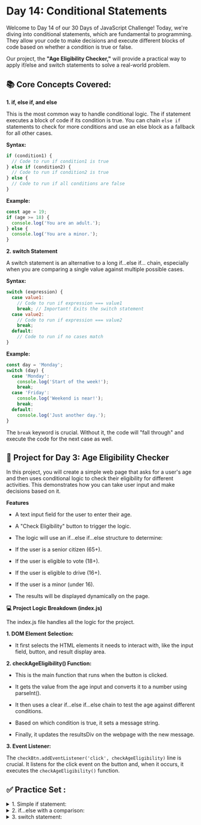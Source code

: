 # Day 14: Conditional Statements
Welcome to Day 14 of our 30 Days of JavaScript Challenge! Today, we're diving into conditional statements, which are fundamental to programming. They allow your code to make decisions and execute different blocks of code based on whether a condition is true or false.

Our project, the **"Age Eligibility Checker,"** will provide a practical way to apply if/else and switch statements to solve a real-world problem.

## 📚 Core Concepts Covered:

**1. if, else if, and else**

This is the most common way to handle conditional logic. The if statement executes a block of code if its condition is true. You can chain `else if` statements to check for more conditions and use an else block as a fallback for all other cases.

**Syntax:**

```js
if (condition1) {
  // Code to run if condition1 is true
} else if (condition2) {
  // Code to run if condition2 is true
} else {
  // Code to run if all conditions are false
}
```
**Example:**
```js
const age = 19;
if (age >= 18) {
  console.log('You are an adult.');
} else {
  console.log('You are a minor.');
}
```
**2. switch Statement**

A switch statement is an alternative to a long if...else if... chain, especially when you are comparing a single value against multiple possible cases.

**Syntax:**

```js
switch (expression) {
  case value1:
    // Code to run if expression === value1
    break; // Important! Exits the switch statement
  case value2:
    // Code to run if expression === value2
    break;
  default:
    // Code to run if no cases match
}
```
**Example:**

```js
const day = 'Monday';
switch (day) {
  case 'Monday':
    console.log('Start of the week!');
    break;
  case 'Friday':
    console.log('Weekend is near!');
    break;
  default:
    console.log('Just another day.');
}
```
The `break` keyword is crucial. Without it, the code will "fall through" and execute the code for the next case as well.

## 🚀 Project for Day 3: Age Eligibility Checker

In this project, you will create a simple web page that asks for a user's age and then uses conditional logic to check their eligibility for different activities. This demonstrates how you can take user input and make decisions based on it.

**Features**

- A text input field for the user to enter their age.

- A "Check Eligibility" button to trigger the logic.

- The logic will use an if...else if...else structure to determine:

- If the user is a senior citizen (65+).

- If the user is eligible to vote (18+).

- If the user is eligible to drive (16+).

- If the user is a minor (under 16).

- The results will be displayed dynamically on the page.



**💻 Project Logic Breakdown (index.js)**

The index.js file handles all the logic for the project.

**1. DOM Element Selection:**

- It first selects the HTML elements it needs to interact with, like the input field, button, and result display area.

**2. checkAgeEligibility() Function:**

- This is the main function that runs when the button is clicked.

- It gets the value from the age input and converts it to a number using parseInt().

- It then uses a clear if...else if...else chain to test the age against different conditions.

- Based on which condition is true, it sets a message string.

- Finally, it updates the resultsDiv on the webpage with the new message.

**3. Event Listener:**

The `checkBtn.addEventListener('click', checkAgeEligibility)` line is crucial. It listens for the click event on the button and, when it occurs, it executes the `checkAgeEligibility()` function.


## ✅ Practice Set :

<details><summary>
1. Simple if statement:
</summary>

```js
const isRaining = true;
if (isRaining) {
  console.log("Bring an umbrella!");
}
```
</details>
<details><summary>
2. if...else with a comparison:
</summary>

```js
const temperature = 15;
if (temperature > 20) {
  console.log("It's a nice day!");
} else {
  console.log("It's a bit chilly.");
}
```
</details>
<details><summary>
3. switch statement:
</summary>

```js
const fruit = "banana";
switch (fruit) {
  case "apple":
    console.log("An apple a day keeps the doctor away.");
    break;
  case "banana":
    console.log("Bananas are a great source of potassium.");
    break;
  case "orange":
    console.log("Oranges are full of Vitamin C.");
    break;
  default:
    console.log("That's not a fruit I know!");
}
```
</details>
